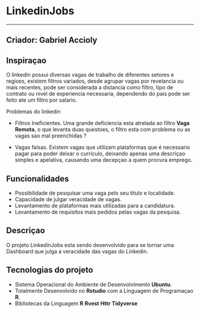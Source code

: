 # LinkedinJobs
---
Criador: Gabriel Accioly
---
## Inspiraçao
O linkedin possui diversas vagas de trabalho de diferentes setores e regioes, existem filtros variados, desde agrupar vagas por revelancia ou mais recentes, pode ser considerada a distancia como filtro, tipo de contrato ou nivel de experiencia necessaria, dependendo do pais pode ser feito ate um filtro por salario.

Problemas do linkedin
- Filtros Ineficientes. Uma grande deficiencia esta atrelada ao filtro **Vaga Remota**, o que levanta duas questoes, o filtro esta com problema ou as vagas sao mal preenchidas ?

- Vagas falsas. Existem vagas que utilizam plataformas que é necessario pagar para poder deixar o curriculo, deixando apenas uma descriçao simples e apelativa, causando uma decepçao a quem procura emprego.

## Funcionalidades
- Possibilidade de pesquisar uma vaga pelo seu titulo e localidade.
- Capacidade de julgar veracidade de vagas.
- Levantamento de plataformas mais utilizadas para a candidatura.
- Levantamento de requisitos mais pedidos pelas vagas da pesquisa.

## Descriçao
O projeto LinkedinJobs esta sendo desenvolvido para se tornar uma Dashboard que julga a veracidade das vagas do Linkedin.

## Tecnologias do projeto
- Sistema Operacional do Ambiente de Desenvolvimento **Ubuntu**.
- Totalmente Desenvolvido no **Rstudio** com a Linguagem de Programaçao **R**.
- Bibliotecas da Linguagem **R** **Rvest** **Httr** **Tidyverse**

